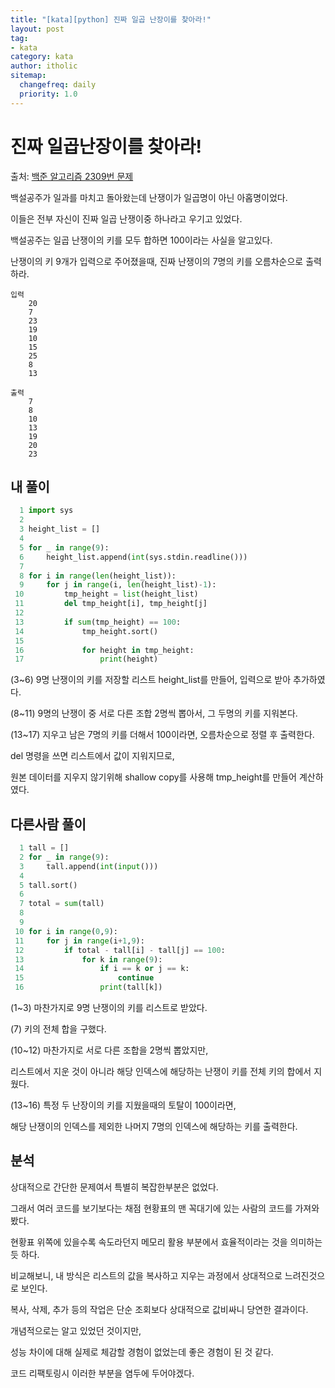 ```yaml
---
title: "[kata][python] 진짜 일곱 난장이를 찾아라!"
layout: post
tag:
- kata
category: kata
author: itholic
sitemap:
  changefreq: daily
  priority: 1.0
---
```


# 진짜 일곱난장이를 찾아라!

출처: <a href="https://www.acmicpc.net/problem/2309" target="_blank">백준 알고리즘 2309번 문제</a>

백설공주가 일과를 마치고 돌아왔는데 난쟁이가 일곱명이 아닌 아홉명이었다.

이들은 전부 자신이 진짜 일곱 난쟁이중 하나라고 우기고 있었다.

백설공주는 일곱 난쟁이의 키를 모두 합하면 100이라는 사실을 알고있다.

난쟁이의 키 9개가 입력으로 주어졌을때, 진짜 난쟁이의 7명의 키를 오름차순으로 출력하라.

```
입력
    20
    7
    23
    19
    10
    15
    25
    8
    13

출력
    7
    8
    10
    13
    19
    20
    23
```

## 내 풀이

```python
  1 import sys
  2
  3 height_list = []
  4
  5 for _ in range(9):
  6     height_list.append(int(sys.stdin.readline()))
  7
  8 for i in range(len(height_list)):
  9     for j in range(i, len(height_list)-1):
 10         tmp_height = list(height_list)
 11         del tmp_height[i], tmp_height[j]
 12
 13         if sum(tmp_height) == 100:
 14             tmp_height.sort()
 15
 16             for height in tmp_height:
 17                 print(height)
```

(3~6) 9명 난쟁이의 키를 저장할 리스트 height_list를 만들어, 입력으로 받아 추가하였다.

(8~11) 9명의 난쟁이 중 서로 다른 조합 2명씩 뽑아서, 그 두명의 키를 지워본다.

(13~17) 지우고 남은 7명의 키를 더해서 100이라면, 오름차순으로 정렬 후 출력한다.

del 명령을 쓰면 리스트에서 값이 지워지므로,

원본 데이터를 지우지 않기위해 shallow copy를 사용해 tmp_height를 만들어 계산하였다.


## 다른사람 풀이

```python
  1 tall = []
  2 for _ in range(9):
  3     tall.append(int(input()))
  4
  5 tall.sort()
  6
  7 total = sum(tall)
  8
  9
 10 for i in range(0,9):
 11     for j in range(i+1,9):
 12         if total - tall[i] - tall[j] == 100:
 13             for k in range(9):
 14                 if i == k or j == k:
 15                     continue
 16                 print(tall[k])
```

(1~3) 마찬가지로 9명 난쟁이의 키를 리스트로 받았다.

(7) 키의 전체 합을 구했다.

(10~12) 마찬가지로 서로 다른 조합을 2명씩 뽑았지만,

리스트에서 지운 것이 아니라 해당 인덱스에 해당하는 난쟁이 키를 전체 키의 합에서 지웠다.

(13~16) 특정 두 난장이의 키를 지웠을때의 토탈이 100이라면,

해당 난쟁이의 인덱스를 제외한 나머지 7명의 인덱스에 해당하는 키를 출력한다.

## 분석

상대적으로 간단한 문제여서 특별히 복잡한부분은 없었다.

그래서 여러 코드를 보기보다는 채점 현황표의 맨 꼭대기에 있는 사람의 코드를 가져와봤다.

현황표 위쪽에 있을수록 속도라던지 메모리 활용 부분에서 효율적이라는 것을 의미하는 듯 하다.

비교해보니, 내 방식은 리스트의 값을 복사하고 지우는 과정에서 상대적으로 느려진것으로 보인다.

복사, 삭제, 추가 등의 작업은 단순 조회보다 상대적으로 값비싸니 당연한 결과이다.

개념적으로는 알고 있었던 것이지만,

성능 차이에 대해 실제로 체감할 경험이 없었는데 좋은 경험이 된 것 같다.

코드 리팩토링시 이러한 부분을 염두에 두어야겠다.